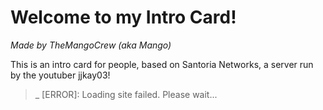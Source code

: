 # Welcome to my Intro Card!
*Made by TheMangoCrew (aka Mango)*

This is an intro card for people, based on Santoria Networks, a server run by the youtuber jjkay03!

>_ \[ERROR\]: Loading site failed. Please wait...
